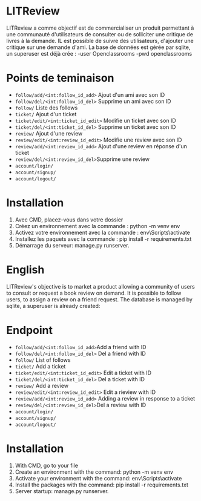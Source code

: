 #                                                                          LITReview



LITReview a comme objectif est de commercialiser un produit permettant à une communauté d'utilisateurs de consulter ou de solliciter une critique de livres à la demande.
IL est possible de suivre des utilisateurs, d'ajouter une critique sur une demande d'ami. 
La base de données est gérée par sqlite, un superuser est déjà crée :
-user Openclassrooms
-pwd openclassrooms

# Points de teminaison

- `follow/add/<int:follow_id_add>` Ajout d'un ami avec son ID
- `follow/del/<int:follow_id_del>` Supprime un ami avec son ID
- `follow/` Liste des follows
- `ticket/` Ajout d'un ticket
- `ticket/edit/<int:ticket_id_edit>` Modifie un ticket avec son ID
- `ticket/del/<int:ticket_id_del>` Supprime un ticket avec son ID
- `review/` Ajout d'une review
- `review/edit/<int:review_id_edit>` Modifie une review avec son ID
- `review/add/<int:review_id_add>` Ajout d'une review en réponse d'un ticket
- `review/del/<int:review_id_del>`Supprime une review
- `account/login/` 
- `account/signup/`
- `account/logout/`



# Installation

1) Avec CMD, placez-vous dans votre dossier
2) Créez un environnement avec la commande : python -m venv env
3) Activez votre environnement avec la commande : env\Scripts\activate
4) Installez les paquets avec la commande : pip install -r requirements.txt
5) Démarrage du serveur: manage.py runserver.


 
    


# English 

LITReview's objective is to market a product allowing a community of users to consult or request a book review on demand.
It is possible to follow users, to assign a review on a friend request.
The database is managed by sqlite, a superuser is already created:

# Endpoint

- `follow/add/<int:follow_id_add>`Add a friend with ID
- `follow/del/<int:follow_id_del>` Del a friend with ID
- `follow/` List of follows
- `ticket/` Add a ticket
- `ticket/edit/<int:ticket_id_edit>` Edit a ticket with ID
- `ticket/del/<int:ticket_id_del>` Del a ticket with ID
- `review/` Add a review
- `review/edit/<int:review_id_edit>` Edit a rieview with ID
- `review/add/<int:review_id_add>` Adding a review in response to a ticket
- `review/del/<int:review_id_del>`Del a review with ID
- `account/login/` 
- `account/signup/`
- `account/logout/`

# Installation

1) With CMD, go to your file
2) Create an environment with the command: python -m venv env
3) Activate your environment with the command: env\Scripts\activate
4) Install the packages with the command: pip install -r requirements.txt
5) Server startup: manage.py runserver.
